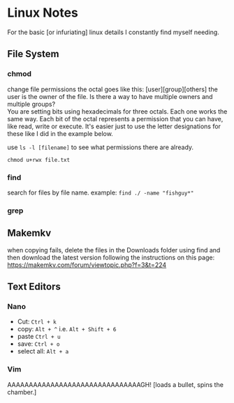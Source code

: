 # Linux Notes
For the basic [or infuriating] linux details I constantly find myself needing.

## File System

### chmod
change file permissions 
the octal goes like this: [user][group][others]  the user is the owner of the file. Is there a way to have multiple owners and multiple groups?   
You are setting bits using hexadecimals for three octals. Each one works the same way.  Each bit of the octal represents a permission 
that you can have, like read, write or execute.  It's easier just to use the letter designations for these 
like I did in the example below.

use `ls -l [filename]` to see what permissions there are already.

`chmod u+rwx file.txt`

### find
search for files by file name.
example: `find ./ -name "fishguy*"`

### grep

## Makemkv
when copying fails, delete the files in the Downloads folder using find and then download the latest version following the instructions on this page: https://makemkv.com/forum/viewtopic.php?f=3&t=224

## Text Editors
### Nano
* Cut: 		`Ctrl + k`
* copy: 	`Alt + ^` i.e. `Alt + Shift + 6`
* paste 	`Ctrl + u`
* save: 	`Ctrl + o`
* select all: `Alt + a`

### Vim
AAAAAAAAAAAAAAAAAAAAAAAAAAAAAAAGH! [loads a bullet, spins the chamber.]
